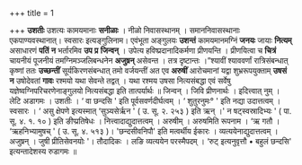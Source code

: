 +++
title = 1

+++
**उशतीः** उशत्यः कामयमानाः **सनीळाः** । नीळो निवासस्थानम् । समाननिवासस्थानाः एकपाण्यवस्थानात्। स्वसारः इत्यङ्गुलिनाम। एवंभूता अङ्गुलयः **उशन्तं** कामयमानमग्निं **जनयः** जायाः **नित्यम्** असाधारणं **पतिं** **न** भर्तारमिव **उप** **प्र** **जिन्वन्** । उपेत्य हविष्प्रदानादिकर्मणा प्रीणयन्ति । प्रीणयित्वा च **चित्रं** चायनीयं पूजनीयं तमग्निमञ्जलिबन्धनेन **अजुष्रन्** असेवन्त । तत्र दृष्टान्तः ।”श्यावीं श्याववर्णां रात्रिसंबन्धात् कृष्णां ततः **उच्छन्तीं** सूर्यकिरणसंबन्धात् तमो वर्जयन्तीं अत एव **अरुषीं** आरोचमानां यद्वा शुभ्ररूपयुक्ताम् **उषसं** **न** उषोदेवतां **गावः** रश्मयो यथा सेवन्ते तद्वत् । यथा रश्मय उषसा नित्यसंबद्धा एवं सर्वेषु यज्ञेष्वग्निपरिचरणेनाङ्गुलयो नित्यसंबद्धा इति तात्पर्यार्थः ॥ जिन्वन् । जिवि प्रीणनार्थः । इदित्त्वात् नुम् । लेटि अडागमः । उशतीः । ‘ वा छन्दसि ' इति पूर्वसवर्णदीर्घत्वम् । ‘ शुतुरनुमः° ' इति नद्या उदात्तत्वम् । स्वसारः । ‘ असु क्षेपणे इत्यस्मात् ‘सुञ्यसेर्ऋन ' ( उ. सू. २. २५३ ) इति ऋन् ।' न षट्स्वस्रादिभ्यः ' ( पा. सू. ४. १. १० ) इति ङीप्प्रतिषेधः । नित्त्वादाद्युदात्तत्वम् । अरुषीम् । अरुषमिति रूपनाम । ‘ऋ गतौ । ‘ऋहनिभ्यामुषच् ' ( उ. सू. ४. ५१३ )। 'छन्दसीवनिपौ' इति मत्वर्थीय ईकारः । व्यत्ययेनाद्युदात्तत्वम् । अजुष्रन् । जुषी प्रीतिसेवनयोः '। तौदादिकः । लङि व्यत्ययेन परस्मैपदम् । ‘रुट् इत्यनुवृत्तौ • बहुलं छन्दसि' इत्यन्तादेशस्य रुडागमः ॥